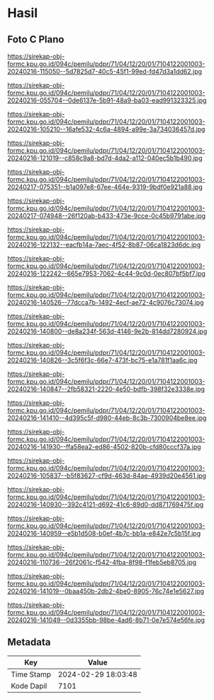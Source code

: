 # Hasil

## Foto C Plano

https://sirekap-obj-formc.kpu.go.id/094c/pemilu/pdpr/71/04/12/20/01/7104122001003-20240216-115050--5d7825d7-40c5-45f1-99ed-fd47d3a1dd62.jpg

https://sirekap-obj-formc.kpu.go.id/094c/pemilu/pdpr/71/04/12/20/01/7104122001003-20240216-055704--0de6137e-5b91-48a9-ba03-ead991323325.jpg

https://sirekap-obj-formc.kpu.go.id/094c/pemilu/pdpr/71/04/12/20/01/7104122001003-20240216-105210--16afe532-4c6a-4894-a99e-3a734036457d.jpg

https://sirekap-obj-formc.kpu.go.id/094c/pemilu/pdpr/71/04/12/20/01/7104122001003-20240216-121019--c858c9a8-bd7d-4da2-a112-040ec5b1b490.jpg

https://sirekap-obj-formc.kpu.go.id/094c/pemilu/pdpr/71/04/12/20/01/7104122001003-20240217-075351--b1a097e8-67ee-464e-9319-9bdf0e921a88.jpg

https://sirekap-obj-formc.kpu.go.id/094c/pemilu/pdpr/71/04/12/20/01/7104122001003-20240217-074948--26f120ab-b433-473e-9cce-0c45b9791abe.jpg

https://sirekap-obj-formc.kpu.go.id/094c/pemilu/pdpr/71/04/12/20/01/7104122001003-20240216-122132--eacfb14a-7aec-4f52-8b87-06ca1823d6dc.jpg

https://sirekap-obj-formc.kpu.go.id/094c/pemilu/pdpr/71/04/12/20/01/7104122001003-20240216-122242--665e7953-7062-4c44-9c0d-0ec807bf5bf7.jpg

https://sirekap-obj-formc.kpu.go.id/094c/pemilu/pdpr/71/04/12/20/01/7104122001003-20240216-140526--77dcca7b-1492-4ecf-ae72-4c9076c73074.jpg

https://sirekap-obj-formc.kpu.go.id/094c/pemilu/pdpr/71/04/12/20/01/7104122001003-20240216-140800--de8a234f-563d-4146-9e2b-814dd7280924.jpg

https://sirekap-obj-formc.kpu.go.id/094c/pemilu/pdpr/71/04/12/20/01/7104122001003-20240216-140826--3c5f6f3c-66e7-473f-bc75-e1a781f1aa6c.jpg

https://sirekap-obj-formc.kpu.go.id/094c/pemilu/pdpr/71/04/12/20/01/7104122001003-20240216-140847--2fb58321-2220-4e50-bdfb-398f32e3338e.jpg

https://sirekap-obj-formc.kpu.go.id/094c/pemilu/pdpr/71/04/12/20/01/7104122001003-20240216-141410--4d395c5f-d980-44eb-8c3b-7300904be8ee.jpg

https://sirekap-obj-formc.kpu.go.id/094c/pemilu/pdpr/71/04/12/20/01/7104122001003-20240216-141930--ffa58ea2-ed86-4502-820b-cfd80cccf37a.jpg

https://sirekap-obj-formc.kpu.go.id/094c/pemilu/pdpr/71/04/12/20/01/7104122001003-20240216-105837--b5f83627-cf9d-463d-84ae-4939d20e4561.jpg

https://sirekap-obj-formc.kpu.go.id/094c/pemilu/pdpr/71/04/12/20/01/7104122001003-20240216-140930--392c4121-d692-41c6-89d0-dd871769475f.jpg

https://sirekap-obj-formc.kpu.go.id/094c/pemilu/pdpr/71/04/12/20/01/7104122001003-20240216-140959--e5b1d508-b0ef-4b7c-bb1a-e842e7c5b15f.jpg

https://sirekap-obj-formc.kpu.go.id/094c/pemilu/pdpr/71/04/12/20/01/7104122001003-20240216-110736--26f2061c-f542-4fba-8f98-f1feb5eb8705.jpg

https://sirekap-obj-formc.kpu.go.id/094c/pemilu/pdpr/71/04/12/20/01/7104122001003-20240216-141019--0baa450b-2db2-4be0-8905-76c74e1e5627.jpg

https://sirekap-obj-formc.kpu.go.id/094c/pemilu/pdpr/71/04/12/20/01/7104122001003-20240216-141049--0d3355bb-98be-4ad6-8b71-0e7e574e56fe.jpg


## Metadata

| Key        | Value               |
| ---------- | ------------------- |
| Time Stamp | 2024-02-29 18:03:48 |
| Kode Dapil | 7101                |



